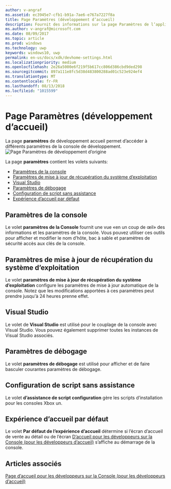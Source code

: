 ```yaml
---
author: v-angraf
ms.assetid: ec3945e7-cfb1-b91a-7ae6-e767a7227f8a
title: Page Paramètres (développement d’accueil)
description: Fournit des informations sur la page Paramètres de l’application d’accueil du centre de développement pour une Xbox.
ms.author: v-angraf@microsoft.com
ms.date: 08/09/2017
ms.topic: article
ms.prod: windows
ms.technology: uwp
keywords: windows10, uwp
permalink: en-us/docs/xdk/devhome-settings.html
ms.localizationpriority: medium
ms.openlocfilehash: 2e26a5000e6f219f5b617cc806d386cbd9ded298
ms.sourcegitcommit: 897a111e8fc5d38d483800288ad01c523e924ef4
ms.translationtype: MT
ms.contentlocale: fr-FR
ms.lasthandoff: 08/13/2018
ms.locfileid: "1015599"
---
```

# <a name="settings-page-dev-home"></a>Page Paramètres (développement d’accueil)
   
  
La page **paramètres** de développement accueil permet d’accéder à différents paramètres de la console de développement.   
 ![Page Paramètres de développement d’origine](images/devhome_settings.png)   
  
La page **paramètres** contient les volets suivants:   
 
   *  [Paramètres de la console](#ID4EEB)  
   *  [Paramètres de mise à jour de récupération du système d’exploitation](#ID4EOB)  
   *  [Visual Studio](#ID4EYB)  
   *  [Paramètres de débogage](#ID4ECC)  
   *  [Configuration de script sans assistance](#ID4EMC)  
   *  [Expérience d’accueil par défaut](#ID4E3C)  

 
<a id="ID4EEB"></a>

   

## <a name="console-settings"></a>Paramètres de la console  
   
  
Le volet **paramètres de la Console** fournit une vue «en un coup de œil» des informations et les paramètres de la console. Vous pouvez utiliser ces outils pour afficher et modifier le nom d’hôte, bac à sable et paramètres de sécurité accès aux clés de la console.   
  
<a id="ID4EOB"></a>

   

## <a name="os-recovery-update-settings"></a>Paramètres de mise à jour de récupération du système d’exploitation  
   
  
Le volet **paramètres de mise à jour de récupération du système d’exploitation** configure les paramètres de mise à jour automatique de la console. Notez que les modifications apportées à ces paramètres peut prendre jusqu'à 24 heures prenne effet.   
  
<a id="ID4EYB"></a>

   

## <a name="visual-studio"></a>Visual Studio  
   
  
Le volet de **Visual Studio** est utilisé pour le couplage de la console avec Visual Studio. Vous pouvez également supprimer toutes les instances de Visual Studio associés.   
  
<a id="ID4ECC"></a>

   

## <a name="debug-settings"></a>Paramètres de débogage  
   
  
Le volet **paramètres de débogage** est utilisé pour afficher et de faire basculer courantes paramètres de débogage.   
  
<a id="ID4EMC"></a>

   

## <a name="unattended-script-configuration"></a>Configuration de script sans assistance  
   
  
Le volet **d’assistance de script configuration** gère les scripts d’installation pour les consoles Xbox un.   
  
<a id="ID4E3C"></a>

   

## <a name="default-home-experience"></a>Expérience d’accueil par défaut  
   
  
Le volet **Par défaut de l’expérience d’accueil** détermine si l’écran d’accueil de vente au détail ou de l’écran [D’accueil pour les développeurs sur la Console (pour les développeurs d’accueil)](dev-home.md) s’affiche au démarrage de la console.   
  
<a id="ID4EJD"></a>

   

## <a name="see-also"></a>Articles associés  
 [Page d’accueil pour les développeurs sur la Console (pour les développeurs d’accueil)](dev-home.md)

  